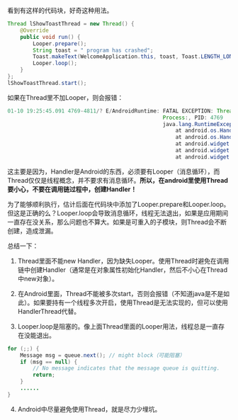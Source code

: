 看到有这样的代码块，好奇这种用法。

```java
Thread lShowToastThread = new Thread() {
    @Override
    public void run() {
        Looper.prepare(); 
        String toast = " program has crashed";
        Toast.makeText(WelcomeApplication.this, toast, Toast.LENGTH_LONG).show();
        Looper.loop();
    }
};
lShowToastThread.start();
```

如果在Thread里不加Looper，则会报错：

```java
01-10 19:25:45.091 4769-4811/? E/AndroidRuntime: FATAL EXCEPTION: Thread-213
                                                 Process:, PID: 4769
                                                 java.lang.RuntimeException: Can't create handler inside thread that has not called Looper.prepare()
                                                     at android.os.Handler.<init>(Handler.java:200)
                                                     at android.os.Handler.<init>(Handler.java:114)
                                                     at android.widget.Toast$TN.<init>(Toast.java:345)
                                                     at android.widget.Toast.<init>(Toast.java:101)
                                                     at android.widget.Toast.makeText(Toast.java:259)
```

这主要是因为，Handler是Android的东西，必须要有Looper（消息循环），而Thread仅仅是线程概念，并不要求有消息循环。**所以，在android里使用Thread要小心，不要在调用链过程中，创建Handler！**

为了能够顺利执行，估计后面在代码块中添加了Looper.prepare和Looper.loop。但这是正确的么？Looper.loop会导致消息循环，线程无法退出，如果是应用期间一直存在没关系，那么问题也不算大。如果是可重入的子模块，则Thread会不断创建，造成泄漏。

总结一下：

1. Thread里面不能new Handler，因为缺失Looper。使用Thread时避免在调用链中创建Handler（通常是在对象属性初始化Handler，然后不小心在Thread中new对象）。

1. 在Android里面，Thread不能被多次start，否则会报错（不知道java是不是如此）。如果要持有一个线程多次开启，使用Thread是无法实现的，但可以使用HandlerThread代替。

1. Looper.loop是阻塞的。像上面Thread里面的Looper用法，线程总是一直存在没能退出。

```java
for (;;) {
    Message msg = queue.next(); // might block（可能阻塞）
    if (msg == null) {
        // No message indicates that the message queue is quitting.
        return;
    }
    ......
}
```

4. Android中尽量避免使用Thread，就是尽力少埋坑。

